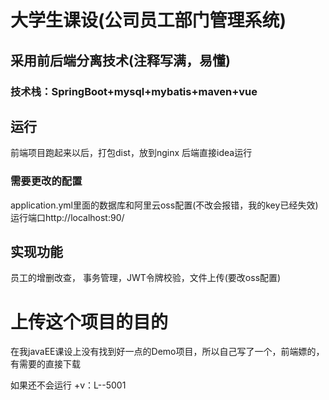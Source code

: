 # 大学生课设(公司员工部门管理系统)

## 采用前后端分离技术(注释写满，易懂)

### 技术栈：SpringBoot+mysql+mybatis+maven+vue

## 运行
  前端项目跑起来以后，打包dist，放到nginx
  后端直接idea运行
  ### 需要更改的配置
  application.yml里面的数据库和阿里云oss配置(不改会报错，我的key已经失效)
  运行端口http://localhost:90/
## 实现功能
员工的增删改查，
事务管理，JWT令牌校验，文件上传(要改oss配置)

# 上传这个项目的目的
在我javaEE课设上没有找到好一点的Demo项目，所以自己写了一个，前端嫖的，有需要的直接下载

如果还不会运行
+v：L--5001
